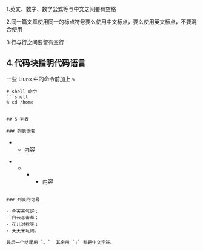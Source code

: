 
1.英文、数字、数学公式等与中文之间要有空格

2.同一篇文章使用同一的标点符号要么使用中文标点，要么使用英文标点，不要混合使用

3.行与行之间要留有空行

## 4.代码块指明代码语言

一些 Liunx 中的命令前加上 `%` 

```
# shell 命令
```shell
% cd /home
```
```

## 5 列表

### 列表嵌套

```
- * 内容
* * * - 内容
```

### 列表的句号

- 今天天气好；
- 白云与青草；
- 花儿对我笑；
- 天天来玩闹。

最后一个结尾用 `。`  其余用 `;` 都是中文字符。

